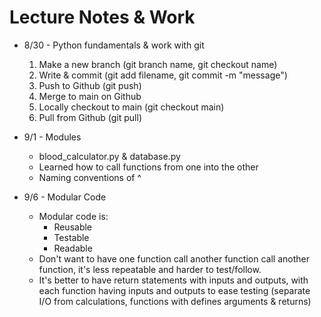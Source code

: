 # Lecture Notes & Work

+ 8/30 - Python fundamentals & work with git
  1. Make a new branch (git branch name, git checkout name)
  2. Write & commit (git add filename, git commit -m "message")
  3. Push to Github (git push)
  4. Merge to main on Github 
  5. Locally checkout to main (git checkout main)
  6. Pull from Github (git pull)

+ 9/1 - Modules
  + blood_calculator.py & database.py
  + Learned how to call functions from one into the other
  + Naming conventions of ^

+ 9/6 - Modular Code
  + Modular code is: 
    + Reusable
    + Testable
    + Readable
  + Don't want to have one function call another function call another function, it's less repeatable and harder to test/follow.
  + It's better to have return statements with inputs and outputs, with each function having inputs and outputs to ease testing (separate I/O from calculations, functions with defines arguments & returns)